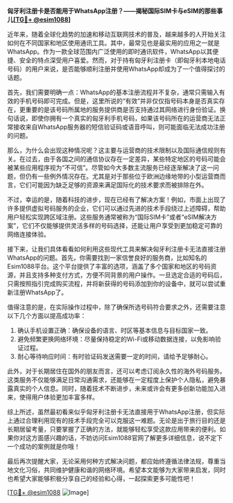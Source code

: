**匈牙利注册卡是否能用于WhatsApp注册？——揭秘国际SIM卡与eSIM的那些事儿[[TG💪+ @esim1088](https://t.me/s/esim1088)]**

近年来，随着全球化趋势的加速和移动互联网技术的普及，越来越多的人开始关注如何在不同国家和地区使用通讯工具。其中，最常见也是最实用的应用之一就是WhatsApp。作为一款全球范围内广泛使用的即时通讯软件，WhatsApp以其便捷、安全的特点深受用户喜爱。然而，对于持有匈牙利注册卡（即匈牙利本地电话号码）的用户来说，是否能够顺利注册并使用WhatsApp却成为了一个值得探讨的话题。

首先，我们需要明确一点：WhatsApp的基本注册流程并不复杂，通常只需输入有效的手机号码即可完成。但是，这里所说的“有效”并非仅仅指号码本身是否真实存在，更重要的是该号码所属地的服务提供商是否支持通过其网络进行身份验证。换句话说，即使你拥有一个真实的匈牙利手机号码，如果该号码所在的运营商无法正常接收来自WhatsApp服务器的短信验证码或语音呼叫，则可能面临无法成功注册的问题。

那么，为什么会出现这种情况呢？这主要与运营商的技术限制以及国际通信规则有关。在过去，由于各国之间的通信协议存在一定差异，某些特定地区的号码可能会被某些应用程序视为“不可信”。尽管如今大多数主流服务已经逐渐解决了这一问题，但仍有一些例外情况存在。尤其是对于那些位于欧洲边缘地带的小型运营商而言，它们可能因为缺乏足够的资源来满足国际化的技术要求而被排除在外。

不过，幸运的是，随着科技的进步，现在已经有了解决方案！例如，市面上出现了许多提供虚拟号码服务的企业，它们可以通过先进的技术手段绕过上述障碍，帮助用户轻松实现跨区域注册。这些服务通常被称为“国际SIM卡”或者“eSIM解决方案”，它们不仅能够提供灵活多样的号码选择，还能让用户享受到更加稳定可靠的网络连接体验。

接下来，让我们具体看看如何利用这些现代工具来解决匈牙利注册卡无法直接注册WhatsApp的问题。首先，你需要找到一家信誉良好的服务商，比如知名的Esim1088平台。这个平台提供了丰富的选项，涵盖了多个国家和地区的号码资源，并且支持多种支付方式，方便不同背景的用户操作。一旦选定合适的号码后，只需按照指引完成购买流程，并将新获得的号码添加到你的设备中，就可以尝试重新注册WhatsApp了。

值得注意的是，在实际操作过程中，除了确保所选号码符合要求之外，还需要注意以下几个方面以提高成功率：
1. 确认手机设置正确：确保设备的语言、时区等基本信息与目标国家一致。
2. 避免频繁更换网络环境：尽量保持稳定的Wi-Fi或移动数据连接，以免影响验证过程。
3. 耐心等待响应时间：有时验证码发送需要一定的时间，请给予足够耐心。

此外，对于长期居住在国外的朋友而言，还可以考虑订阅永久性的海外号码服务。这类服务不仅能够满足日常沟通需求，还能够在一定程度上保护个人隐私，避免暴露真实的个人信息。同时，随着技术不断进步，未来或许会有更多创新功能加入进来，使得用户体验更加丰富多样。

综上所述，虽然最初看来似乎匈牙利注册卡无法直接用于WhatsApp注册，但实际上通过合理利用现有的技术手段完全可以克服这一难题。无论是出于旅行目的还是长期居留考量，只要掌握了正确的方法，就能够轻松享受这款应用带来的便利。如果你对这方面感兴趣的话，不妨访问Esim1088官网了解更多详细信息，说不定下一个成功的案例就是你哦！

最后再次提醒大家，无论采用何种方式解决问题，都应始终遵循法律法规，尊重当地文化习俗，共同维护健康和谐的网络环境。希望本文能够为大家带来启发，同时也希望大家能够积极分享自己的经验和心得，一起探索更多可能性吧！

[[TG💪+ @esim1088](https://t.me/s/esim1088) ![Image](https://i.postimg.cc/4NQfJmqS/Snipaste-2025-05-13-00-14-12.png)]